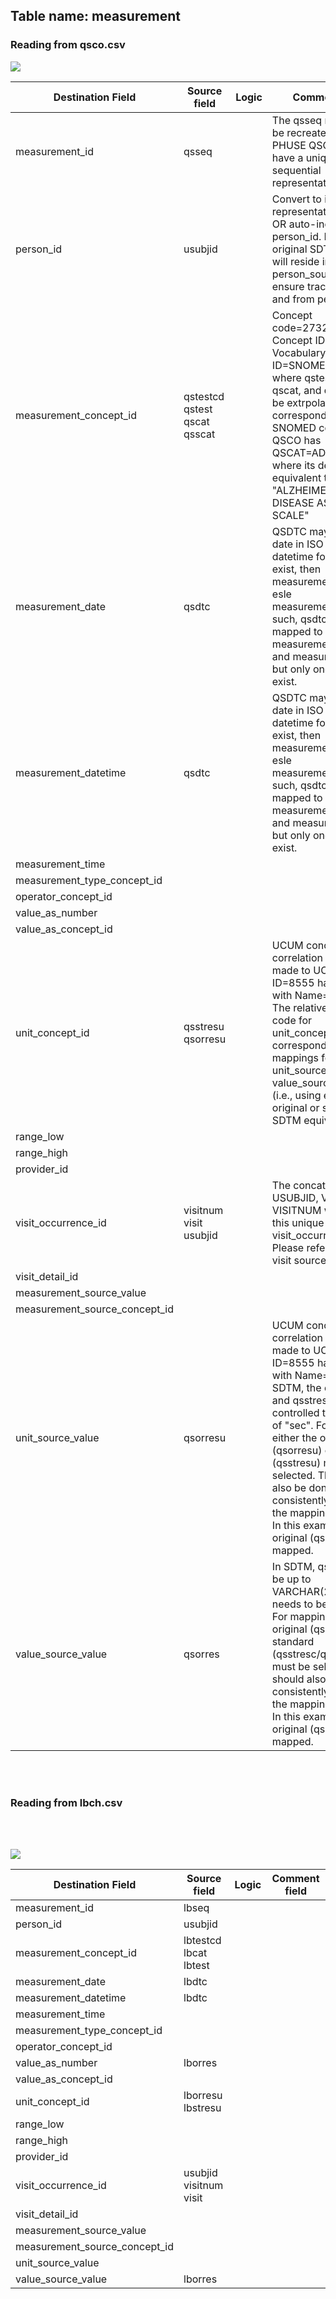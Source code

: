 ## Table name: measurement

### Reading from qsco.csv

![](md_files/image1_q.png)

| Destination Field | Source field | Logic | Comment field |
| --- | --- | --- | --- |
| measurement_id | qsseq |  | The qsseq may need to be recreated as the PHUSE QSCO does not have a unique sequential representation. |
| person_id | usubjid |  | Convert to integer representation of subjid OR auto-increment the person_id. Note: The original SDTM USUBJID will reside in the person_source_value to ensure traceability to and from person_id. |
| measurement_concept_id | qstestcd<br>qstest<br>qscat<br>qsscat |  | Concept code=273269001, Concept ID=4157231, Vocabulary ID=SNOMED  This is where qstestcd, qstest, qscat, and qsscat may be extrpolated into a corresponding SNOMED concept.  The QSCO has QSCAT=ADAS-COG where its decode is equivalent to "ALZHEIMER'S DISEASE ASSESSMENT SCALE" |
| measurement_date | qsdtc |  | QSDTC may include a date in ISO 8601 datetime format. If both exist, then measurement_datetime, esle  measurement_date. As such, qsdtc has been mapped to both measurement_datetime and measurement_date but only one should exist. |
| measurement_datetime | qsdtc |  | QSDTC may include a date in ISO 8601 datetime format. If both exist, then measurement_datetime, esle  measurement_date. As such, qsdtc has been mapped to both measurement_datetime and measurement_date but only one should exist. |
| measurement_time |  |  |  |
| measurement_type_concept_id |  |  |  |
| operator_concept_id |  |  |  |
| value_as_number |  |  |  |
| value_as_concept_id |  |  |  |
| unit_concept_id | qsstresu<br>qsorresu |  | UCUM concept correlation can be made to UCUM ID=8555 has Code=s with Name=second. The relative concept code for unit_concept_id should correspond to the mappings for unit_source_value and value_source_value (i.e., using either the original or standardized SDTM equivalents). |
| range_low |  |  |  |
| range_high |  |  |  |
| provider_id |  |  |  |
| visit_occurrence_id | visitnum<br>visit<br>usubjid |  | The concatenation of USUBJID, VISIT, and VISITNUM will make this unique in the visit_occurrence_ide. Please refere to the visit source table. |
| visit_detail_id |  |  |  |
| measurement_source_value |  |  |  |
| measurement_source_concept_id |  |  |  |
| unit_source_value | qsorresu |  | UCUM concept correlation can be made to UCUM ID=8555 has Code=s with Name=second. In SDTM, the qsorresu and qsstresu have the controlled terminology of "sec". For mapping, either the original (qsorresu) or standard (qsstresu) must be selected. This should also be done consistently throughout the mapping process. In this example, the original (qsorresu) was mapped. |
| value_source_value | qsorres |  | In SDTM, qsorres can be up to VARCHAR(200), which needs to be factored in. For mapping, either the original (qsorres) or standard (qsstresc/qsstresn) must be selected. This should also be done consistently throughout the mapping process. In this example, the original (qsorres) was mapped. |

</br></br>

### Reading from lbch.csv

</br></br>

![](md_files/image1_lbch.png)

| Destination Field | Source field | Logic | Comment field |
| --- | --- | --- | --- |
| measurement_id | lbseq |  |  |
| person_id | usubjid |  |  |
| measurement_concept_id | lbtestcd<br>lbcat<br>lbtest |  |  |
| measurement_date | lbdtc |  |  |
| measurement_datetime | lbdtc |  |  |
| measurement_time |  |  |  |
| measurement_type_concept_id |  |  |  |
| operator_concept_id |  |  |  |
| value_as_number | lborres |  |  |
| value_as_concept_id |  |  |  |
| unit_concept_id | lborresu<br>lbstresu |  |  |
| range_low |  |  |  |
| range_high |  |  |  |
| provider_id |  |  |  |
| visit_occurrence_id | usubjid<br>visitnum<br>visit |  |  |
| visit_detail_id |  |  |  |
| measurement_source_value |  |  |  |
| measurement_source_concept_id |  |  |  |
| unit_source_value |  |  |  |
| value_source_value | lborres |  |  |

